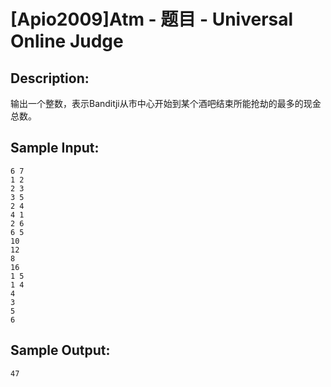 # [Apio2009]Atm - 题目 - Universal Online Judge

## Description: 

输出一个整数，表示Banditji从市中心开始到某个酒吧结束所能抢劫的最多的现金总数。


## Sample Input: 
```
6 7
1 2
2 3
3 5
2 4
4 1
2 6
6 5
10
12
8
16
1 5
1 4
4
3
5
6
```

## Sample Output: 
```
47
```
